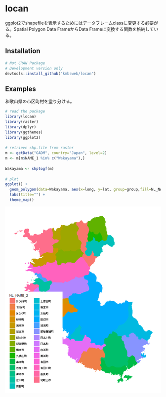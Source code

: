 # locan
ggplot2でshapefileを表示するためにはデータフレームclassに変更する必要がる。Spatial Polygon Data FrameからData Frameに変換する関数を格納している。

## Installation

```R
# Not CRAN Package
# Development version only
devtools::install_github("kmbsweb/locan")
```   
    
## Examples
和歌山県の市区町村を塗り分ける。

```R
# read the package
library(locan)
library(raster)
library(dplyr)
library(ggthemes)
library(ggplot2)

# retrieve shp.file from raster
m <- getData("GADM", country="Japan", level=2)
m <- m[m$NAME_1 %in% c("Wakayama"),]

Wakayama <- shptogf(m)

# plot
ggplot() +
  geom_polygon(data=Wakayama, aes(x=long, y=lat, group=group,fill=NL_NAME_2)) +
  labs(title="") +
  theme_map() 
``` 

![proxies](https://github.com/kmbsweb/locan/blob/master/pic/test1.PNG?raw=true)
